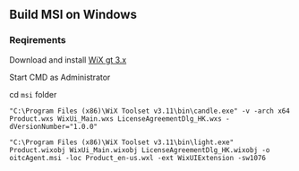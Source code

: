 
## Build MSI on Windows

### Reqirements
Download and install [WiX gt 3.x](https://wixtoolset.org/)

Start CMD as Administrator

cd `msi` folder

````
"C:\Program Files (x86)\WiX Toolset v3.11\bin\candle.exe" -v -arch x64 Product.wxs WixUi_Main.wxs LicenseAgreementDlg_HK.wxs -dVersionNumber="1.0.0"
````

````
"C:\Program Files (x86)\WiX Toolset v3.11\bin\light.exe" Product.wixobj WixUi_Main.wixobj LicenseAgreementDlg_HK.wixobj -o oitcAgent.msi -loc Product_en-us.wxl -ext WixUIExtension -sw1076
````